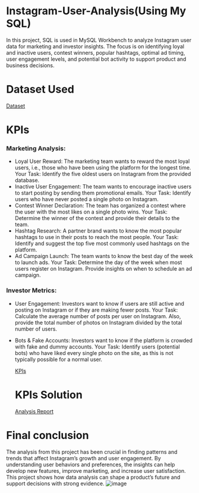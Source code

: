 # Instagram-User-Analysis(Using My SQL)
In this project, SQL is used in MySQL Workbench to analyze Instagram user data for marketing and investor insights. The focus is on identifying loyal and inactive users, contest winners, popular hashtags, optimal ad timing, user engagement levels, and potential bot activity to support product and business decisions.
# Dataset Used 
<a href="https://github.com/Pushkar2520/Instagram-User-Analysis/blob/main/Instagram%20User%20Analysis%20Data.docx">Dataset<a/>
# KPIs
### Marketing Analysis:

- Loyal User Reward: The marketing team wants to reward the most loyal users, i.e., those who have been using the platform for the longest time.
  Your Task: Identify the five oldest users on Instagram from the provided database.
- Inactive User Engagement: The team wants to encourage inactive users to start posting by sending them promotional emails.
  Your Task: Identify users who have never posted a single photo on Instagram.
- Contest Winner Declaration: The team has organized a contest where the user with the most likes on a single photo wins.
  Your Task: Determine the winner of the contest and provide their details to the team.
- Hashtag Research: A partner brand wants to know the most popular hashtags to use in their posts to reach the most people.
  Your Task: Identify and suggest the top five most commonly used hashtags on the platform.
- Ad Campaign Launch: The team wants to know the best day of the week to launch ads.
  Your Task: Determine the day of the week when most users register on Instagram. Provide insights on when to schedule an ad campaign.
### Investor Metrics:

- User Engagement: Investors want to know if users are still active and posting on Instagram or if they are making fewer posts.
 Your Task: Calculate the average number of posts per user on Instagram. Also, provide the total number of photos on Instagram divided by the total number of users.
- Bots & Fake Accounts: Investors want to know if the platform is crowded with fake and dummy accounts.
  Your Task: Identify users (potential bots) who have liked every single photo on the site, as this is not typically possible for a normal user.

  <a href="https://github.com/Pushkar2520/Instagram-User-Analysis/blob/main/SQL%20Task(KPIs).pptx">KPIs<a/>

  # KPIs Solution
  <a href="https://github.com/Pushkar2520/Instagram-User-Analysis/blob/main/Instagram%20User%20Analysis.pptx">Analysis Report<a/>

# Final conclusion
The analysis from this project has been crucial in finding patterns and trends that affect Instagram’s growth and user engagement. By understanding user behaviors and preferences, the insights can help develop new features, improve marketing, and increase user satisfaction. This project shows how data analysis can shape a product’s future and support decisions with strong evidence.
![image](https://github.com/user-attachments/assets/796396bf-4660-47c2-b3c2-04a36868c58f)
